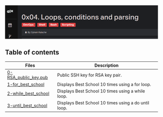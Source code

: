 ![Shell loops](assets/shell_loops)

## Table of contents
Files | Description
----- | -----------
[0-RSA_public_key.pub](./0-RSA_public_key.pub) | Public SSH key for RSA key pair.
[1-for_best_school](./1-for_best_school) | Displays Best School 10 times using a for loop.
[2-while_best_school](./2-while_best_school) | Displays Best School 10 times using a while loop.
[3-until_best_school](./3-until_best_school) | Displays Best School 10 times using a do until loop.
